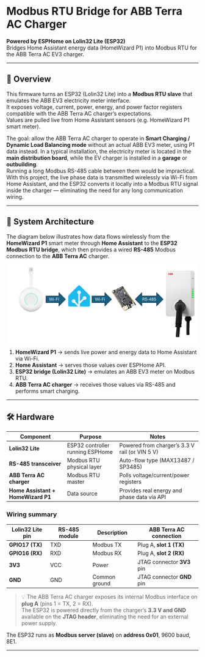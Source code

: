 # Modbus RTU Bridge for ABB Terra AC Charger
**Powered by ESPHome on Lolin32 Lite (ESP32)**  
Bridges Home Assistant energy data (HomeWizard P1) into Modbus RTU for the ABB Terra AC EV3 charger.

---

## 🧩 Overview
This firmware turns an ESP32 (Lolin32 Lite) into a **Modbus RTU slave** that emulates the ABB EV3 electricity meter interface.  
It exposes voltage, current, power, energy, and power factor registers compatible with the ABB Terra AC charger’s expectations.  
Values are pulled live from Home Assistant sensors (e.g. HomeWizard P1 smart meter).

The goal: allow the ABB Terra AC charger to operate in **Smart Charging / Dynamic Load Balancing mode** without an actual ABB EV3 meter, using P1 data instead.
In a typical installation, the electricity meter is located in the **main distribution board**, while the EV charger is installed in a **garage** or **outbuilding**.  
Running a long Modbus RS-485 cable between them would be impractical.  
With this project, the live phase data is transmitted wirelessly via Wi-Fi from Home Assistant, and the ESP32 converts it locally into a Modbus RTU signal inside the charger — eliminating the need for any long communication wiring.

---
## 📡 System Architecture

The diagram below illustrates how data flows wirelessly from the **HomeWizard P1** smart meter through **Home Assistant** to the **ESP32 Modbus RTU bridge**, which then provides a wired **RS-485** Modbus connection to the **ABB Terra AC** charger.

![HomeWizard P1 to ABB Terra AC](/media/HomeWizard%20P1%20to%20ABB%20Terra%20AC.png)

1. **HomeWizard P1** → sends live power and energy data to Home Assistant via Wi-Fi.  
2. **Home Assistant** → serves those values over ESPHome API.  
3. **ESP32 bridge (Lolin32 Lite)** → emulates an ABB EV3 meter on Modbus RTU.  
4. **ABB Terra AC charger** → receives those values via RS-485 and performs smart charging.

---

## 🛠️ Hardware

| Component | Purpose | Notes |
|------------|----------|-------|
| **Lolin32 Lite** | ESP32 controller running ESPHome | Powered from charger’s 3.3 V rail (or VIN 5 V) |
| **RS-485 transceiver** | Modbus RTU physical layer | Auto-flow type (MAX13487 / SP3485) |
| **ABB Terra AC charger** | Modbus RTU master | Polls voltage/current/power registers |
| **Home Assistant + HomeWizard P1** | Data source | Provides real energy and phase data via API |

### Wiring summary

| Lolin32 Lite pin | RS-485 module | Description | ABB Terra AC connection |
|------------------|---------------|--------------|--------------------------|
| **GPIO17 (TX)** | TXD | Modbus TX | Plug A, **slot 1 (TX)** |
| **GPIO16 (RX)** | RXD | Modbus RX | Plug A, **slot 2 (RX)** |
| **3V3** | VCC | Power | JTAG connector **3V3** pin |
| **GND** | GND | Common ground | JTAG connector **GND** pin |

> 💡 The ABB Terra AC charger exposes its internal Modbus interface on **plug A** (pins 1 = TX, 2 = RX).  
> The ESP32 is powered directly from the charger’s **3.3 V and GND** available on the **JTAG header**, eliminating the need for an external power supply.


The ESP32 runs as **Modbus server (slave)** on **address 0x01**, 9600 baud, 8E1.

---
